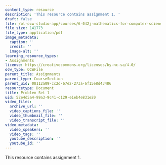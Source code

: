 ```yaml
---
content_type: resource
description: 'This resource contains assignment 1. '
draft: false
file: /ol-ocw-studio-app/courses/6-042j-mathematics-for-computer-science-fall-2010/52e4d5a499a39c41c129e1eb4e831e20_MIT6_042JF10_assn01.pdf
file_size: 141773
file_type: application/pdf
image_metadata:
  caption: ''
  credit: ''
  image-alt: ''
learning_resource_types:
- Assignments
license: https://creativecommons.org/licenses/by-nc-sa/4.0/
ocw_type: OCWFile
parent_title: Assignments
parent_type: CourseSection
parent_uid: 08112a09-cc2d-67e2-273a-6f15e8d43486
resourcetype: Document
title: Problem Set 1
uid: 52e4d5a4-99a3-9c41-c129-e1eb4e831e20
video_files:
  archive_url: ''
  video_captions_file: ''
  video_thumbnail_file: ''
  video_transcript_file: ''
video_metadata:
  video_speakers: ''
  video_tags: ''
  youtube_description: ''
  youtube_id: ''
---
```

This resource contains assignment 1.